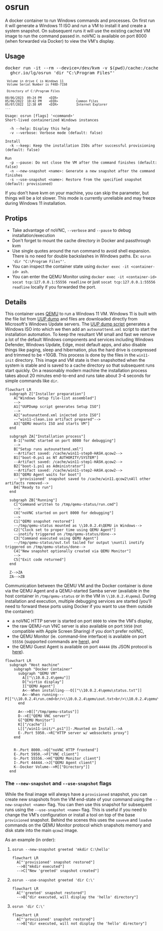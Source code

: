# osrun

A docker container to run Windows commands and processes. On first run it will generate a Windows 11 ISO and run a VM to install it and create a system snapshot. On subsequent runs it will use the existing cached VM image to run the command passed in. noVNC is available on port 8000 (when forwarded via Docker) to view the VM's display.

## Usage

<pre>
<span style="filter: brightness(0.75)">docker run -it --rm --device=/dev/kvm -v $(pwd)/cache:/cache \</span>
  ghcr.io/lg/osrun 'dir "C:\Program Files"'
</pre>
<pre style="font-size: small">
 Volume in drive C is Windows 11
 Volume Serial Number is F48D-7158

 Directory of C:\Program Files

08/06/2023  09:24 PM    &lt;DIR&gt;          .
05/06/2022  10:42 PM    &lt;DIR&gt;          Common Files
05/07/2022  12:38 AM    &lt;DIR&gt;          Internet Explorer
...
</pre>

```text
Usage: osrun [flags] '<command>'
Short-lived containerized Windows instances

  -h --help: Display this help
  -v --verbose: Verbose mode (default: false)

Install
  -k --keep: Keep the installation ISOs after successful provisioning (default: false)

Run
  -p --pause: Do not close the VM after the command finishes (default: false)
  -n --new-snapshot <name>: Generate a new snapshot after the command finishes
  -s --use-snapshot <name>: Restore from the specified snapshot (default: provisioned)
```

If you don't have kvm on your machine, you can skip the parameter, but things will be a lot slower. This mode is currently unreliable and may freeze during Windows 11 installation.

## Protips

- Take advantage of noVNC, `--verbose` and `--pause` to debug installation/execution
- Don't forget to mount the cache directory in Docker and passthrough kvm
- Use single quotes around the run command to avoid shell expansion. There is no need for double backslashes in Windows paths. Ex: `osrun 'dir "C:\Program Files"'`.
- You can inspect the container state using `docker exec -it <container-id> ash`.
- You can enter the QEMU Monitor using `docker exec -it <container-id> socat tcp:127.0.0.1:55556 readline` or just `socat tcp:127.0.0.1:55556 readline` locally if you forwarded the port.

## Details

This container uses [QEMU](https://www.qemu.org/) to run a Windows 11 VM. Windows 11 is built with the file list from [UUP dump](https://uupdump.net/) and files are downloaded directly from Microsoft's Windows Update servers. The [UUP dump script](https://github.com/uup-dump/converter) generates a Windows ISO into which we then add an `autounattend.xml` script to start the installation automation. To keep the resultant VM small and fast we remove a lot of the default Windows components and services including Windows Defender, Windows Update, Edge, most default apps, and also disable things like paging, sleep and hibernation, plus the hard drive is compressed and trimmed to be <10GB. This process is done by the files in the `win11-init` directory. This image and VM state is then snapshotted when the system is stable and is saved to a cache directory so that subsequent runs start quickly. On a reasonably modern machine the installation process takes about 20 minutes end-to-end and runs take about 3-4 seconds for simple commands like `dir`.

```mermaid
flowchart LR
  subgraph Z["Installer preparation"]
    A["Windows Setup file-list assembled"]
    -->
    A1["UUPDump script generates Setup ISO"]
    -->
    A2["autounattend.xml injected into ISO"]
    --"win11-clean.iso artifact prepared"-->
    A3["QEMU mounts ISO and starts VM"]
  end

  subgraph ZA["Installation process"]
    B-1["noVNC started on port 8000 for debugging"]
    -->
    B["Setup runs autounattend.xml"]
    --Artifact saved: /cache/win11-step0-HASH.qcow2-->
    B1["boot-0.ps1 as NT AUTHORITY/SYSTEM"]
    --Artifact saved: /cache/win11-step1-HASH.qcow2-->
    B2["boot-1.ps1 as Administrator"]
    --Artifact saved: /cache/win11-step2-HASH.qcow2-->
    B3["QEMU Agent waits for boot"]
    --'provisioned' snapshot saved to /cache/win11.qcow2\nAll other artifacts removed-->
    B4["Ready to run"]
  end

  subgraph ZB["Running"]
    C["Command written to /tmp/qemu-status/run.cmd"]
    -->
    C0["noVNC started on port 8000 for debugging"]
    -->
    C1["QEMU snapshot restored"]
    --/tmp/qemu-status mounted as \\10.0.2.4\QEMU in Windows-->
    C2["Clock set to proper time using QEMU Agent"]
    --inotify triggered on /tmp/qemu-status/done-->
    C3["Command executed using QEMU Agent"]
    --/tmp/qemu-status/out.txt tailed for output \nuntil inotify triggered on /tmp/qemu-status/done-->
    C4["New snapshot optionally created via QEMU Monitor"]
    -->
    C5["Exit code returned"]
  end

  Z-->ZA
  ZA-->ZB
```

Communication between the QEMU VM and the Docker container is done via the QEMU Agent and a QEMU-started Samba server (available in the host container in `/tmp/qemu-status` or in the VM in `\\10.0.2.4\qemu`). During installation and execution, multiple debugging services are started (you'll need to forward these ports using Docker if you want to use them outside the container):
- a noVNC HTTP server is started on port `8000` to view the VM's display,
- the raw QEMU-run VNC server is also available on port `5950` (not compatible with Apple Screen Sharing) if you don't prefer noVNC,
- the QEMU Monitor (ie. command-line interface) is available on port `55556` (supported commands are [here](https://qemu-project.gitlab.io/qemu/system/monitor.html)), and
- the QEMU Guest Agent is available on port `44444` (its JSON protocol is [here](https://qemu.readthedocs.io/en/latest/interop/qemu-ga-ref.html)).

```mermaid
flowchart LR
  subgraph "Host machine"
    subgraph "Docker Container"
      subgraph "QEMU VM"
        A[["\\10.0.2.4\qemu"]]
        D["virtio display"]
        I["QEMU Agent"]
        A<--When installing---O[["\\10.0.2.4\qemu\status.txt"]]
        A<--When running---P[["\\10.0.2.4\run.cmd<br/>\\10.0.2.4\qemu\out.txt<br/>\\10.0.2.4\qemu\done"]]
      end

      A<-->B[["/tmp/qemu-status"]]
      D-->E["QEMU VNC server"]
      G["QEMU Monitor"]
      K[["/cache"]]
      L[["/win11-init/*.ps1"]]-.Mounted on Install.->A
      E-.Port 5950.->R["HTTP server w/ websockets proxy"]
    end


    R-.Port 8000.->Q["noVNC HTTP frontend"]
    E-.Port 5950.->F["VNC client"]
    G-.Port 55556.->H["QEMU Monitor client"]
    I-.Port 44444.->J["QEMU Agent client"]
    K--Docker Volume-->M[["Directory"]]
  end
```

### The `--new-snapshot` and `--use-snapshot` flags

While the final image will always have a `provisioned` snapshot, you can create new snapshots from the VM end-state of your command using the `--new-snapshot <name>` flag. You can then use this snapshot for subsequent runs using the `--use-snapshot <name>` flag. This is useful if you need to change the VM's configuration or install a tool on top of the base `provisioned` snapshot. Behind the scenes this uses the `savevm` and `loadvm` commands on the QEMU Monitor protocol which snapshots memory and disk state into the main `qcow2` image.

As an example (in order):

1. `osrun --new-snapshot greeted 'mkdir C:\hello'`
    ```mermaid
    flowchart LR
      A["'provisioned' snapshot restored"]
      -->B["mkdir executed"]
      -->C["New 'greeted' snapshot created"]
    ```

2. `osrun --use-snapshot greeted 'dir C:\'`
    ```mermaid
    flowchart LR
      A["'greeted' snapshot restored"]
      -->B["dir executed, will display the 'hello' directory"]
    ```

3. `osrun 'dir C:\'`
    ```mermaid
    flowchart LR
      A["'provisioned' snapshot restored"]
      -->B["dir executed, will not display the 'hello' directory"]
    ```

